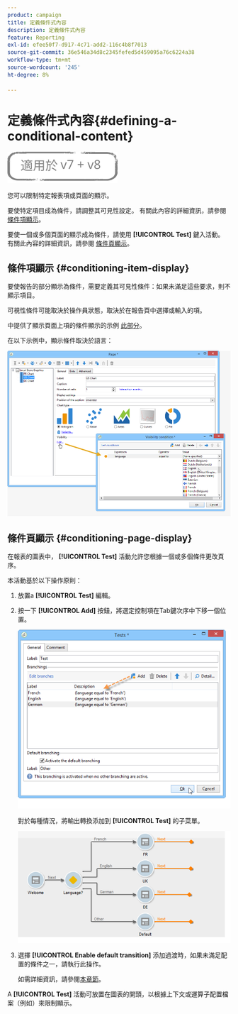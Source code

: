 ```yaml
---
product: campaign
title: 定義條件式內容
description: 定義條件式內容
feature: Reporting
exl-id: efee50f7-d917-4c71-add2-116c4b8f7013
source-git-commit: 36e546a34d8c2345fefed5d459095a76c6224a38
workflow-type: tm+mt
source-wordcount: '245'
ht-degree: 8%

---
```


# 定義條件式內容{#defining-a-conditional-content}

![](../../assets/common.svg)

您可以限制特定報表項或頁面的顯示。

要使特定項目成為條件，請調整其可見性設定。 有關此內容的詳細資訊，請參閱 [條件項顯示](#conditioning-item-display)。

要使一個或多個頁面的顯示成為條件，請使用 **[!UICONTROL Test]** 鍵入活動。 有關此內容的詳細資訊，請參閱 [條件頁顯示](#conditioning-page-display)。

## 條件項顯示 {#conditioning-item-display}

要使報告的部分顯示為條件，需要定義其可見性條件：如果未滿足這些要求，則不顯示項目。

可視性條件可能取決於操作員狀態，取決於在報告頁中選擇或輸入的項。

中提供了顯示頁面上項的條件顯示的示例 [此部分](../../web/using/form-rendering.md#defining-fields-conditional-display)。

在以下示例中，顯示條件取決於語言：

![](assets/reporting_display_condition.png)

## 條件頁顯示 {#conditioning-page-display}

在報表的圖表中， **[!UICONTROL Test]** 活動允許您根據一個或多個條件更改頁序。

本活動基於以下操作原則：

1. 放置a **[!UICONTROL Test]** 編輯。
1. 按一下 **[!UICONTROL Add]** 按鈕，將選定控制項在Tab鍵次序中下移一個位置。

   ![](assets/reporting_test_sample.png)

   對於每種情況，將輸出轉換添加到 **[!UICONTROL Test]** 的子菜單。

   ![](assets/reporting_test_transitions.png)

1. 選擇 **[!UICONTROL Enable default transition]** 添加過渡時，如果未滿足配置的條件之一，請執行此操作。

   如需詳細資訊，請參閱[本章節](../../web/using/defining-web-forms-page-sequencing.md#conditional-page-display)。

A **[!UICONTROL Test]** 活動可放置在圖表的開頭，以根據上下文或運算子配置檔案（例如）來限制顯示。
